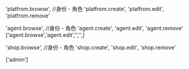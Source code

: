 'platfrom.browse',  //身份 - 角色
'platfrom.create',
'platfrom.edit',
'platfrom.remove'


'agent.browse',  //身份 - 角色
'agent.create',
'agent.edit',
'agent.remove'
['agent.browse','agent.edit','','',]


'shop.browse',  //身份 - 角色
'shop.create',
'shop.edit',
'shop.remove'

 ['admin']
